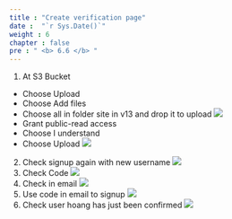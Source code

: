 ```yaml
---
title : "Create verification page"
date :  "`r Sys.Date()`" 
weight : 6
chapter : false
pre : " <b> 6.6 </b> "
---
```


1. At S3 Bucket
- Choose Upload
- Choose Add files
- Choose all in folder site in v13 and drop it to upload
![](../../WorkShop2/06.identity/6.6.verify/376.png?featherlight=false&width=50pc)
- Grant public-read access
- Choose I understand
- Choose Upload
![](../../WorkShop2/06.identity/6.6.verify/377.png?featherlight=false&width=50pc)
2. Check signup again with new username
![](../../WorkShop2/06.identity/6.6.verify/378.png?featherlight=false&width=50pc)
3. Check Code
![](../../WorkShop2/06.identity/6.6.verify/379.png?featherlight=false&width=50pc)
4. Check in email
![](../../WorkShop2/06.identity/6.6.verify/380.png?featherlight=false&width=50pc)
5. Use code in email to signup
![](../../WorkShop2/06.identity/6.6.verify/381.png?featherlight=false&width=50pc)
6. Check user hoang has just been confirmed
![](../../WorkShop2/06.identity/6.6.verify/382.png?featherlight=false&width=50pc)